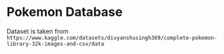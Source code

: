 # Pokemon Database

Dataset is taken from `https://www.kaggle.com/datasets/divyanshusingh369/complete-pokemon-library-32k-images-and-csv/data`

